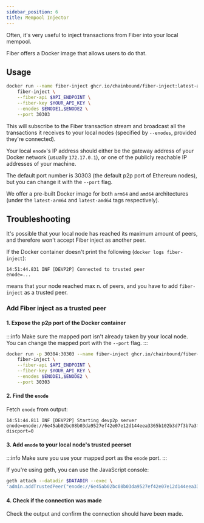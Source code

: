 ```yaml
---
sidebar_position: 6
title: Mempool Injector
---
```


Often, it's very useful to inject transactions from Fiber into your local mempool.

Fiber offers a Docker image that allows users to do that.

## Usage

```bash
docker run --name fiber-inject ghcr.io/chainbound/fiber-inject:latest-arm64 \
    fiber-inject \
    --fiber-api $API_ENDPOINT \
    --fiber-key $YOUR_API_KEY \
    --enodes $ENODE1,$ENODE2 \
    --port 30303
```

This will subscribe to the Fiber transaction stream and broadcast all the transactions it receives
to your local nodes (specified by `--enodes`, provided they're connected).

Your local `enode`'s IP address should either be the gateway address of your Docker network (usually `172.17.0.1`), or one of the publicly reachable
IP addresses of your machine.

The default port number is 30303 (the default p2p port of Ethereum nodes), but you can change it with the `--port` flag.

We offer a pre-built Docker image for both `arm64` and `amd64` architectures (under the `latest-arm64` and `latest-amd64` tags respectively).

## Troubleshooting

It's possible that your local node has reached its maximum amount of peers, and therefore won't accept Fiber inject as another peer.

If the Docker container doesn't print the following (`docker logs fiber-inject`):

```
14:51:44.831 INF [DEVP2P] Connected to trusted peer           enode=...
```

means that your node reached max n. of peers, and you have to add `fiber-inject` as a trusted peer.

### Add Fiber inject as a trusted peer

#### 1. Expose the p2p port of the Docker container

:::info
Make sure the mapped port isn't already taken by your local node. You can change the mapped port with the `--port` flag.
:::

```bash
docker run -p 30304:30303 --name fiber-inject ghcr.io/chainbound/fiber-inject:latest-arm64 \
    fiber-inject \
    --fiber-api $API_ENDPOINT \
    --fiber-key $YOUR_API_KEY \
    --enodes $ENODE1,$ENODE2 \
    --port 30303
```

#### 2. Find the `enode`

Fetch `enode` from output:

```
14:51:44.811 INF [DEVP2P] Starting devp2p server               enode=enode://6e45ab02bc08b03da9527ef42e07e12d144eea3365b102b3d7f3b7a3f4ae0aed24a039d346af3a7e0e3c84257458af076e55e8860e262f551dab9d4e472f0fe3@127.0.0.1:30303?discport=0
```

#### 3. Add `enode` to your local node's trusted peerset

:::info
Make sure you use your mapped port as the `enode` port.
:::

If you're using geth, you can use the JavaScript console:

```bash
geth attach --datadir $DATADIR --exec \
'admin.addTrustedPeer("enode://6e45ab02bc08b03da9527ef42e07e12d144eea3365b102b3d7f3b7a3f4ae0aed24a039d346af3a7e0e3c84257458af076e55e8860e262f551dab9d4e472f0fe3@127.0.0.1:30304")'
```

#### 4. Check if the connection was made

Check the output and confirm the connection should have been made.
